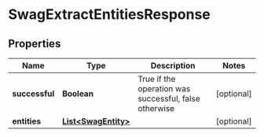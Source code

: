 
# SwagExtractEntitiesResponse

## Properties
Name | Type | Description | Notes
------------ | ------------- | ------------- | -------------
**successful** | **Boolean** | True if the operation was successful, false otherwise |  [optional]
**entities** | [**List&lt;SwagEntity&gt;**](SwagEntity.md) |  |  [optional]



